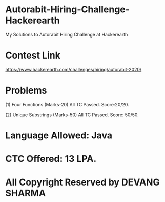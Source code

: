 # Autorabit-Hiring-Challenge-Hackerearth
My Solutions to Autorabit Hiring Challenge at Hackerearth
# Contest Link
https://www.hackerearth.com/challenges/hiring/autorabit-2020/

# Problems

(1) Four Functions (Marks-20)
All TC Passed.
Score:20/20.

(2) Unique Substrings (Marks-50)
All TC Passed.
Score: 50/50.

# Language Allowed: Java
# CTC Offered: 13 LPA.

# All Copyright Reserved by DEVANG SHARMA
